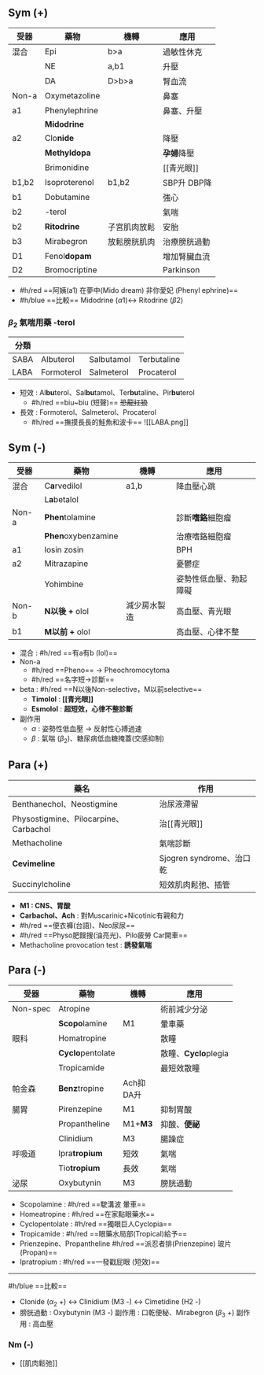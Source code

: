 ## Sym (+)
| 受器  | 藥物          | 機轉    | 應用           |
|-------|---------------|---------|----------------|
| 混合  | Epi           | b>a     | 過敏性休克      |
|       | NE            | a,b1    | 升壓           |
|       | DA            | D>b>a   | 腎血流         |
| Non-a | Oxymetazoline |         | 鼻塞           |
| a1    | Phenylephrine |         | 鼻塞、升壓     |
|       | **Midodrine**     |         |                |
| a2    | Clo**nide**       |         | 降壓           |
|       | **Methyldopa**    |         | **孕婦**降壓       |
|       | Brimonidine   |         | [[青光眼]]       |
| b1,b2 | Isoproterenol | b1,b2   | SBP升 DBP降    |
| b1    | Dobutamine    |         | 強心           |
| b2    | -terol         |         | 氣喘           |
| b2    | **Ritodrine**     |子宮肌肉放鬆| 安胎          |
| b3    | Mirabegron    |放鬆膀胱肌肉| 治療膀胱過動|
| D1    | Fenol**dopam**    |           | 增加腎臟血流|
| D2    | Bromocriptine    |         | Parkinson|
- #h/red ==阿姨(a1) 在夢中(Mido dream) 非你愛妃 (Phenyl ephrine)==
- #h/blue ==比較== Midodrine ($\alpha1$)<-> Ritodrine ($\beta2$)
### $\beta_2$ 氣喘用藥 -terol
| 分類 |            |            |             |
|------|------------|------------|-------------|
| SABA | Albuterol  | Salbutamol | Terbutaline |
| LABA | Formoterol| Salmeterol | Procaterol|
- 短效 : Al**bu**terol、Sal**bu**tamol、Ter**bu**taline、Pir**bu**terol
	-  #h/red ==biu~biu (短聲)== ~~恐龍扛狼~~
- 長效 : Formoterol、Salmeterol、Procaterol
	- #h/red  ==撫摸長長的鮭魚和波卡==
![[LABA.png]]
## Sym (-)
| 受器  | 藥物             | 機轉 | 應用             |
|-------|------------------|------|------------------|
| 混合  | C**a**rvedilol       | a1,b | 降血壓心跳       |
|       | L**a**betalol        |      |                  |
| Non-a | **Phen**tolamine     |      | 診斷**嗜鉻**細胞瘤   |
|       | **Phen**oxybenzamine |      | 治療嗜鉻細胞瘤   |
| a1    | losin zosin      |      | BPH              |
| a2    | Mitrazapine      |      | 憂鬱症           |
|       | Yohimbine        |      | 姿勢性低血壓、勃起障礙 |
| Non-b | **N以後 +** olol          | 減少房水製造| 高血壓、青光眼   |
| b1    | **M以前 +** olol          |      | 高血壓、心律不整 |
- 混合 : #h/red ==有a有b (lol)==
- Non-a 
	- #h/red ==Pheno== -> Pheochromocytoma
	- #h/red ==名字短->診斷==
- beta : #h/red ==N以後Non-selective，M以前selective==
	- **Timolol** : **[[青光眼]]**
	- **Esmolol** : **超短效，心律不整診斷**
- 副作用
	- $\alpha$ : 姿勢性低血壓 -> 反射性心搏過速
	- $\beta$ : 氣喘 ($\beta_2$)、糖尿病低血糖掩蓋(交感抑制)
## Para (+)
| 藥名                                 | 作用                     |
|--------------------------------------|--------------------------|
| Benthanechol、Neostigmine            | 治尿液滯留                |
| Physostigmine、Pilocarpine、Carbachol | 治[[青光眼]]                   |
| Methacholine                         | 氣喘診斷                 |
| **Cevimeline**                           | Sjogren syndrome、治口乾 |
| Succinylcholine                      | 短效肌肉鬆弛、插管       |
- **M1 : CNS、胃酸**
- **Carbachol、Ach** : 對Muscarinic+Nicotinic有親和力
- #h/red ==便衣褲(台語)、Neo尿尿==
- #h/red ==Physo肥餿搜(油亮光)、Pilo疲勞 Car開車==
- Methacholine provocation test : **誘發氣喘**
## Para (-)
| 受器     | 藥物                      | 機轉       | 應用              |
|----------|---------------------------|------------|-------------------|
| Non-spec | Atropine                  |            | 術前減少分泌      |
|          | **Scopo**lamine               | M1         | 暈車藥            |
| 眼科     | Homatropine               |            | 散瞳              |
|          | **Cyclo**pentolate            |            | 散瞳、**Cyclo**plegia |
|          | Tropicamide               |            | 最短效散瞳        |
| 帕金森   | **Benz**tropine               | Ach抑<br>DA升 |                   |
| 腸胃     | Pirenzepine               | M1         | 抑制胃酸          |
|          | Propantheline             | M1+**M3**      | 抑酸、**便祕**        |
|          | Clinidium                 | M3         | 腸躁症            |
| 呼吸道   | Ipra**tropium**                |   短效     | 氣喘              |
|          | Tio**tropium**                |    長效     | 氣喘              |
| 泌尿     | Oxybutynin                 | M3         | 膀胱過動          |
- Scopolamine : #h/red ==駛溝波 暈車==
- Homeatropine : #h/red  ==在家點眼藥水==
- Cyclopentolate : #h/red ==獨眼巨人Cyclopia==
- Tropicamide : #h/red ==眼藥水局部(Tropical)給予==
- Prienzepine、Propantheline #h/red ==派忍者排(Prienzepine) 玻片 (Propan)==
- Ipratropium : #h/red ==一發戳屁眼 (短效)==
***
#h/blue ==比較==
- Clonide ($\alpha_2$ +) <-> Clinidium (M3 -) <-> Cimetidine (H2 -)
- 膀胱過動 : Oxybutynin (M3 -) 副作用 : 口乾便秘、Mirabegron ($\beta_3$ +) 副作用 : 高血壓
### Nm (-)
- [[肌肉鬆弛]]